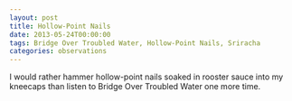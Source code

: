```yaml
---
layout: post
title: Hollow-Point Nails
date: 2013-05-24T00:00:00
tags: Bridge Over Troubled Water, Hollow-Point Nails, Sriracha
categories: observations
---
```


I would rather hammer hollow-point nails soaked in rooster sauce into my kneecaps than listen to Bridge Over Troubled Water one more time.


